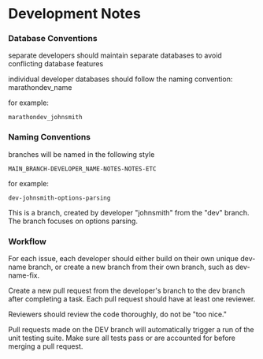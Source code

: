 # Development Notes

### Database Conventions
separate developers should maintain separate databases to avoid conflicting database features

individual developer databases should follow the naming convention: marathondev_name

for example:

```
marathondev_johnsmith
```

### Naming Conventions
branches will be named in the following style

```
MAIN_BRANCH-DEVELOPER_NAME-NOTES-NOTES-ETC
```

for example:

```
dev-johnsmith-options-parsing
```

This is a branch, created by developer "johnsmith" from the "dev" branch. The branch focuses on options parsing.

### Workflow
For each issue, each developer should either build on their own unique dev-name branch, or create a new branch from their
own branch, such as dev-name-fix. 

Create a new pull request from the developer's branch to the dev branch after completing a task. Each pull request should have at least one reviewer. 

Reviewers should review the code thoroughly, do not be "too nice."

Pull requests made on the DEV branch will automatically trigger a run of the unit testing suite. Make sure all tests pass or are accounted for before merging a pull request. 





